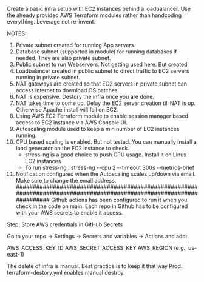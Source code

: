 Create a basic infra setup with EC2 instances behind a loadbalancer. 
Use the already provided AWS Terraform modules rather than handcoding everything. Leverage not re-invent.

NOTES:
1. Private subnet created for running App servers.
2. Database subnet (supported in module) for running databases if needed. They are also private subnet. 
3. Public subnet to run Webservers. Not getting used here. But created.
4. Loadbalancer created in public subnet to direct traffic to EC2 servers running in private subnet.
5. NAT gateways are created so that EC2 servers in private subnet can access internet to download OS patches.
6. NAT is expensive. Destory the infra once you are done.
7. NAT takes time to come up. Delay the EC2 server creation till NAT is up. Otherwise Apache install will fail on EC2.
8. Using AWS EC2 Terraform module to enable session manager based access to EC2 instance via AWS Console UI. 
9. Autoscaling module used to keep a min number of EC2 instances running.
10. CPU based scaling is enabled. But not tested. You can manually install a load generator on the EC2 instance to check.
    - stress-ng is a good choice to push CPU usage. Install it on Linux EC2 instances.
    - To run stress-ng : stress-ng --cpu 2 --timeout 300s --metrics-brief
11. Notification configured when the Autoscaling scales up/down via email. Make sure to change the email address.
######################################################################################################################
Github actions has been configured to run it when you check in the code on main.
Each repo in Github has to be configured with your AWS secrets to enable it access. 

Step: Store AWS credentials in GitHub Secrets

Go to your repo → Settings → Secrets and variables → Actions and add:

AWS_ACCESS_KEY_ID
AWS_SECRET_ACCESS_KEY
AWS_REGION (e.g., us-east-1)

The delete of infra is manual. Best practice is to keep it that way Prod. terraform-destory.yml enables manual destroy.